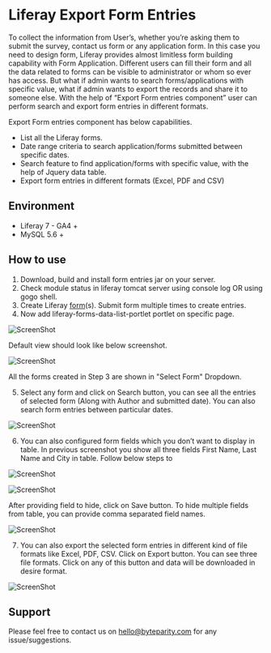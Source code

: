 # Liferay Export Form Entries

To collect the information from User’s, whether you’re asking them to submit the survey, contact us form or any application form. In this case you need to design form, Liferay provides almost limitless form building capability with Form Application. Different users can fill their form and all the data related to forms can be visible to administrator or whom so ever has access. But what if admin wants to search forms/applications with specific value, what if admin wants to export the	records and share it to someone else. With the help of “Export Form entries component” user can perform search and export form entries in different formats.

Export Form entries component has below capabilities.
*	List all the Liferay forms.
*	Date range criteria to search application/forms submitted between specific dates.
*	Search feature to find application/forms with specific value, with the help of Jquery data table.
*	Export form entries in different formats (Excel, PDF and CSV)

## Environment

* Liferay 7 - GA4 +
*	MySQL 5.6 +

## How to use

1. Download, build and install form entries jar on your server.
2. Check module status in liferay tomcat server using console log OR using gogo shell.
3. Create Liferay [form](https://dev.liferay.com/discover/portal/-/knowledge_base/7-0/basic-forms)(s). Submit form multiple times to create entries.
4. Now add liferay-forms-data-list-portlet portlet on specific page.


![ScreenShot](https://user-images.githubusercontent.com/24852574/37393831-46ac1256-2798-11e8-81c3-19885e34855f.png)


Default view should look like below screenshot.


![ScreenShot](https://user-images.githubusercontent.com/24852574/37394026-d26a3282-2798-11e8-81f1-f42a6b097b79.png)


   All the forms created in Step 3 are shown in "Select Form" Dropdown.
   
5. Select any form and click on Search button, you can see all the entries of selected form (Along with Author and submitted date). You can also search form entries between particular dates.


![ScreenShot](https://user-images.githubusercontent.com/24852574/37394103-010fbba2-2799-11e8-88ce-faa708f784e9.png)


6. You can also configured form fields which you don’t want to display in table. In previous screenshot you show all three fields First Name, Last Name and City in table. Follow below steps to 


![ScreenShot](https://user-images.githubusercontent.com/24852574/37394179-3540ce0c-2799-11e8-80db-18803f14f12d.png)


![ScreenShot](https://user-images.githubusercontent.com/24852574/37394227-4bde6ab6-2799-11e8-90ee-3535b6348bee.png)


   After providing field to hide, click on Save button. To hide multiple fields from table, you can provide comma separated field names.


![ScreenShot](https://user-images.githubusercontent.com/24852574/37394312-702f67d0-2799-11e8-806c-7ce37402c2b8.png)


7. You can also export the selected form entries in different kind of file formats like Excel, PDF, CSV. Click on Export button. You can see three file formats. Click on any of this button and data will be downloaded in desire format.


![ScreenShot](https://user-images.githubusercontent.com/24852574/37394357-90a56762-2799-11e8-924c-dc0292f87150.png)


## Support
   Please feel free to contact us on hello@byteparity.com for any issue/suggestions.
